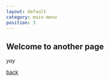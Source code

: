 ```yaml
---
layout: default
category: main-menu
position: 3
---
```


## Welcome to another page

_yay_

[back](./)
